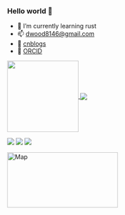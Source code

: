 ### Hello world 👋

- 🌱 I’m currently learning rust
- 📫 dwood8146@gmail.com
- 📃 [cnblogs](https://www.cnblogs.com/mmtinfo/)
- 📰 [ORCID](https://orcid.org/0000-0002-0730-5670/print)

<!--
**sharkLoc/sharkLoc** is a ✨ _special_ ✨ repository because its `README.md` (this file) appears on your GitHub profile.

Here are some ideas to get you started:

- 🔭 I’m currently working on ...
- 🌱 I’m currently learning ...
- 👯 I’m looking to collaborate on ...
- 🤔 I’m looking for help with ...
- 💬 Ask me about ...
- 📫 How to reach me: ...
- 😄 Pronouns: ...
- ⚡ Fun fact: ...
-->


<a href="#">
  <img height="165" align="center" src="https://github-readme-stats.vercel.app/api?username=sharkLoc&count_private=true&show_icons=true&theme=github&hide_border=true" />
</a>
<a href="#">
  <img align="center" src="https://github-readme-stats.vercel.app/api/top-langs/?username=sharkLoc&hide_border=true&layout=compact&langs_count=6&theme=github" />
</a>

<span > <img src="https://img.shields.io/badge/-python-E34F26?style=flat-square&logo=python&logoColor=white" />
<img src="https://img.shields.io/badge/-Rsut-1572B6?style=flat-square&logo=Rust" /> 
<img src="https://img.shields.io/badge/-shell-oringe?style=flat-square&logo=shell" /> </span>



<a href="https://www.revolvermaps.com/livestats/5mm52osr5mc/">
  <img src="//rf.revolvermaps.com/h/m/a/4/ff0000/128/0/5mm52osr5mc.png" width="256" height="128" alt="Map" style="border:0;">
</a>

